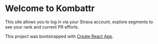 # Welcome to Kombattr

This site allows you to log in via your Strava account, explore segments to see your rank and current PR efforts.

This project was bootstrapped with [Create React App](https://github.com/facebook/create-react-app).
